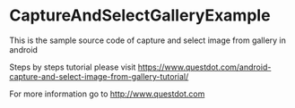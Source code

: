 # CaptureAndSelectGalleryExample

This is the sample source code of capture and select image from gallery in android

Steps by steps tutorial please visit https://www.questdot.com/android-capture-and-select-image-from-gallery-tutorial/

For more information go to http://www.questdot.com
